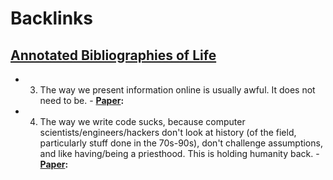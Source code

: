 
# Backlinks
## [Annotated Bibliographies of Life](<Annotated Bibliographies of Life.md>)
- 3) The way we present information online is usually awful. It does not need to be.
                    - **[Paper](<Paper.md>):**

- 4) The way we write code sucks, because computer scientists/engineers/hackers don't look at history (of the field, particularly stuff done in the 70s-90s), don't challenge assumptions, and like having/being a priesthood. This is holding humanity back.
                    - **[Paper](<Paper.md>):**

